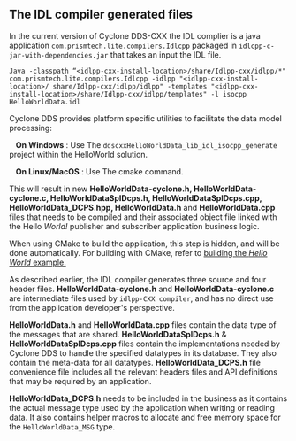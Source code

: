 ## The IDL compiler generated files


In the current version of Cyclone DDS-CXX the IDL complier is a java application `com.prismtech.lite.compilers.Idlcpp` packaged in `idlcpp-c-jar-with-dependencies.jar` that takes an input the IDL file.

```
Java -classpath “<idlpp-cxx-install-location>/share/Idlpp-cxx/idlpp/*" com.prismtech.lite.compilers.Idlcpp -idlpp "<idlpp-cxx-install-location>/ share/Idlpp-cxx/idlpp/idlpp" -templates "<idlpp-cxx-install-location>/share/Idlpp-cxx/idlpp/templates" -l isocpp HelloWorldData.idl
```


Cyclone DDS provides platform specific utilities to facilitate the data model processing:

&nbsp;&nbsp; **On Windows** : Use The `ddscxxHelloWorldData_lib_idl_isocpp_generate` project within the HelloWorld solution.

&nbsp;&nbsp; **On Linux/MacOS** : Use The cmake command.

This will result in new **HelloWorldData-cyclone.h, HelloWorldData-cyclone.c, HelloWorldDataSplDcps.h, HelloWorldDataSplDcps.cpp, HelloWorldData_DCPS.hpp, HelloWorldData.h** and **HelloWorldData.cpp** files that needs to be compiled and their associated object file linked with the Hello _World!_ publisher and subscriber application business logic.

When using CMake to build the application, this step is hidden, and will be done automatically. For building with CMake, refer to [building the _Hello World_ example.](Build-cxx-app/build-the-dds-cxx-hello-world-example.html)

As described earlier, the IDL compiler generates three source and four header files. **HelloWorldData-cyclone.h** and **HelloWorldData-cyclone.c** are intermediate files used by `idlpp-CXX compiler`, and has no direct use from the application developer's perspective.

**HelloWorldData.h** and **HelloWorldData.cpp** files contain the data type of the messages that are shared. **HelloWorldDataSplDcps.h** &amp; **HelloWorldDataSplDcps.cpp** files contain the implementations needed by Cyclone DDS to handle the specified datatypes in its database. They also contain the meta-data for all datatypes. **HelloWorldData_DCPS.h** file convenience file includes all the relevant headers files and API definitions that may be required by an application.

**HelloWorldData_DCPS.h** needs to be included in the business as it contains the actual message type used by the application when writing or reading data. It also contains helper macros to allocate and free memory space for the `HelloWorldData_MSG` type.